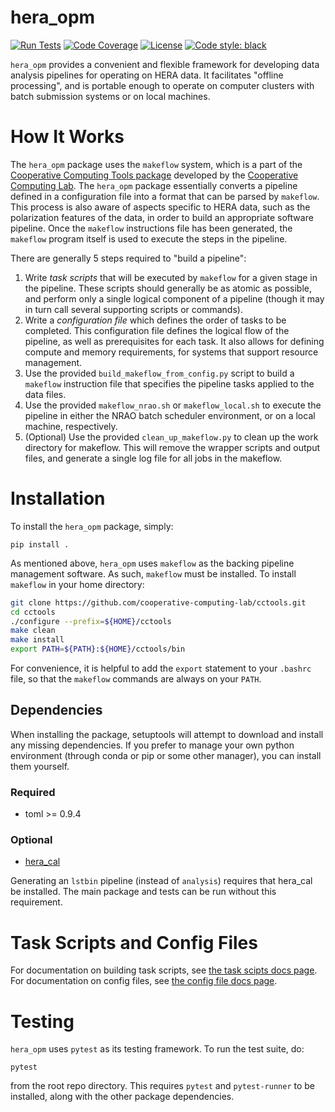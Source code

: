 # hera_opm

[![Run Tests](https://github.com/HERA-Team/hera_opm/workflows/Run%20Tests/badge.svg)](https://github.com/HERA-Team/hera_opm/actions)
[![Code Coverage](https://codecov.io/gh/HERA-Team/hera_opm/branch/main/graph/badge.svg?token=cFmFFBVHZP)](https://codecov.io/gh/HERA-Team/hera_opm)
[![License](https://img.shields.io/badge/License-BSD%202--Clause-orange.svg)](https://opensource.org/licenses/BSD-2-Clause)
[![Code style: black](https://img.shields.io/badge/code%20style-black-000000.svg)](https://github.com/ambv/black)

`hera_opm` provides a convenient and flexible framework for developing data
analysis pipelines for operating on HERA data. It facilitates "offline
processing", and is portable enough to operate on computer clusters with
batch submission systems or on local machines.

# How It Works

The `hera_opm` package uses the `makeflow` system, which is a part of the
[Cooperative Computing Tools
package](https://github.com/cooperative-computing-lab/cctools) developed by the
[Cooperative Computing Lab](http://ccl.cse.nd.edu). The `hera_opm` package
essentially converts a pipeline defined in a configuration file into a format
that can be parsed by `makeflow`. This process is also aware of aspects specific
to HERA data, such as the polarization features of the data, in order to build
an appropriate software pipeline. Once the `makeflow` instructions file has been
generated, the `makeflow` program itself is used to execute the steps in the
pipeline.

There are generally 5 steps required to "build a pipeline":

1. Write *task scripts* that will be executed by `makeflow` for a given stage in
the pipeline. These scripts should generally be as atomic as possible, and
perform only a single logical component of a pipeline (though it may in turn
call several supporting scripts or commands).
2. Write a *configuration file* which defines the order of tasks to be
completed. This configuration file defines the logical flow of the pipeline, as
well as prerequisites for each task. It also allows for defining compute and
memory requirements, for systems that support resource management.
3. Use the provided `build_makeflow_from_config.py` script to build a `makeflow`
instruction file that specifies the pipeline tasks applied to the data files.
4. Use the provided `makeflow_nrao.sh` or `makeflow_local.sh` to execute the
pipeline in either the NRAO batch scheduler environment, or on a local machine,
respectively.
5. (Optional) Use the provided `clean_up_makeflow.py` to clean up the work
directory for makeflow. This will remove the wrapper scripts and output files,
and generate a single log file for all jobs in the makeflow.

# Installation

To install the `hera_opm` package, simply:
```
pip install .
```

As mentioned above, `hera_opm` uses `makeflow` as the backing pipeline management
software. As such, `makeflow` must be installed. To install `makeflow` in your
home directory:
```bash
git clone https://github.com/cooperative-computing-lab/cctools.git
cd cctools
./configure --prefix=${HOME}/cctools
make clean
make install
export PATH=${PATH}:${HOME}/cctools/bin
```
For convenience, it is helpful to add the `export` statement to your `.bashrc`
file, so that the `makeflow` commands are always on your `PATH`.

## Dependencies

When installing the package, setuptools will attempt to download and install any
missing dependencies. If you prefer to manage your own python environment
(through conda or pip or some other manager), you can install them yourself.

### Required

* toml >= 0.9.4

### Optional

* [hera_cal](https://github.com/HERA-Team/hera_cal)

Generating an `lstbin` pipeline (instead of `analysis`) requires that hera_cal
be installed. The main package and tests can be run without this requirement.

# Task Scripts and Config Files

For documentation on building task scripts, see [the task scipts docs
page](docs/task_scripts.md). For documentation on config files, see [the config
file docs page](docs/config_files.md).


# Testing

`hera_opm` uses `pytest` as its testing framework. To run the test suite, do:
```
pytest
```
from the root repo directory. This requires `pytest` and `pytest-runner` to be
installed, along with the other package dependencies.
